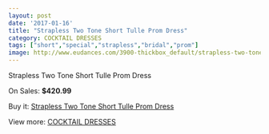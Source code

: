 ```yaml
---
layout: post
date: '2017-01-16'
title: "Strapless Two Tone Short Tulle Prom Dress"
category: COCKTAIL DRESSES
tags: ["short","special","strapless","bridal","prom"]
image: http://www.eudances.com/3900-thickbox_default/strapless-two-tone-short-tulle-prom-dress.jpg
---
```

Strapless Two Tone Short Tulle Prom Dress

On Sales: **$420.99**
<a href="https://www.eudances.com/en/cocktail-dresses/1301-strapless-two-tone-short-tulle-prom-dress.html"><amp-img layout="responsive" width="600" height="600" src="//www.eudances.com/3900-thickbox_default/strapless-two-tone-short-tulle-prom-dress.jpg" alt="Strapless Two Tone Short Tulle Prom Dress 0" /></a>
<a href="https://www.eudances.com/en/cocktail-dresses/1301-strapless-two-tone-short-tulle-prom-dress.html"><amp-img layout="responsive" width="600" height="600" src="//www.eudances.com/3904-thickbox_default/strapless-two-tone-short-tulle-prom-dress.jpg" alt="Strapless Two Tone Short Tulle Prom Dress 1" /></a>
<a href="https://www.eudances.com/en/cocktail-dresses/1301-strapless-two-tone-short-tulle-prom-dress.html"><amp-img layout="responsive" width="600" height="600" src="//www.eudances.com/3903-thickbox_default/strapless-two-tone-short-tulle-prom-dress.jpg" alt="Strapless Two Tone Short Tulle Prom Dress 2" /></a>
<a href="https://www.eudances.com/en/cocktail-dresses/1301-strapless-two-tone-short-tulle-prom-dress.html"><amp-img layout="responsive" width="600" height="600" src="//www.eudances.com/3902-thickbox_default/strapless-two-tone-short-tulle-prom-dress.jpg" alt="Strapless Two Tone Short Tulle Prom Dress 3" /></a>
<a href="https://www.eudances.com/en/cocktail-dresses/1301-strapless-two-tone-short-tulle-prom-dress.html"><amp-img layout="responsive" width="600" height="600" src="//www.eudances.com/3901-thickbox_default/strapless-two-tone-short-tulle-prom-dress.jpg" alt="Strapless Two Tone Short Tulle Prom Dress 4" /></a>

Buy it: [Strapless Two Tone Short Tulle Prom Dress](https://www.eudances.com/en/cocktail-dresses/1301-strapless-two-tone-short-tulle-prom-dress.html "Strapless Two Tone Short Tulle Prom Dress")

View more: [COCKTAIL DRESSES](https://www.eudances.com/en/14-cocktail-dresses "COCKTAIL DRESSES")